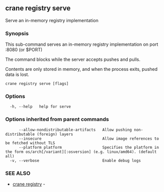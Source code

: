 ## crane registry serve

Serve an in-memory registry implementation

### Synopsis

This sub-command serves an in-memory registry implementation on port :8080 (or $PORT)

The command blocks while the server accepts pushes and pulls.

Contents are only stored in memory, and when the process exits, pushed data is lost.

```
crane registry serve [flags]
```

### Options

```
  -h, --help   help for serve
```

### Options inherited from parent commands

```
      --allow-nondistributable-artifacts   Allow pushing non-distributable (foreign) layers
      --insecure                           Allow image references to be fetched without TLS
      --platform platform                  Specifies the platform in the form os/arch[/variant][:osversion] (e.g. linux/amd64). (default all)
  -v, --verbose                            Enable debug logs
```

### SEE ALSO

* [crane registry](crane_registry.md)	 - 

